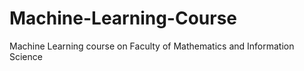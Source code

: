 # Machine-Learning-Course
Machine Learning course on Faculty of Mathematics and Information Science
